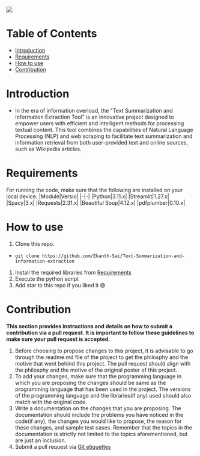 <h1 align="centre">
   <img src="https://i.imgur.com/1HbEEj6.png">
</h1>

# Table of Contents
- [Introduction](#introduction) <br>
- [Requirements](#requirements) <br>
- [How to use](#how-to-use) <br>
- [Contribution](#contribution)

# Introduction
-	In the era of information overload, the "Text Summarization and Information Extraction Tool" is an innovative project designed to empower users with efficient and intelligent methods for processing textual content. This tool combines the capabilities of Natural Language Processing (NLP) and web scraping to facilitate text summarization and information retrieval from both user-provided text and online sources, such as Wikipedia articles.

# Requirements
For running the code, make sure that the following are installed on your local device.
|Module|Versio|
|-|-|
|Python|3.11.x|
|Streamlit|1.27.x|
|Spacy|3.x|
|Requests|2.31.x|
|Beautiful Soup|4.12.x|
|pdfplumber|0.10.x|

# How to use
1. Clone this repo. <br>
-  ```terminal
   git clone https://github.com/Ekanth-Sai/Text-Summarization-and-information-extraction
   ```

1. Install the required libraries from [Requirements](#requirements) <br>
1. Execute the python script <br>
1. Add star to this repo if you liked it 😄
   
# Contribution 
**This section provides instructions and details on how to submit a contribution via a pull request. It is important to follow these guidelines to make sure your pull request is accepted.**
1. Before choosing to propose changes to this project, it is advisable to go through the readme.md file of the project to get the philosphy and the motive that went behind this project. The pull request should align with the philosphy and the motive of the original poster of this project.
2. To add your changes, make sure that the programming language in which you are proposing the changes should be same as the programming language that has been used in the project. The versions of the programming language and the libraries(if any) used should also match with the original code.
3. Write a documentation on the changes that you are proposing. The documentation should include the problems you have noticed in the code(if any), the changes you would like to propose, the reason for these changes, and sample test cases. Remember that the topics in the documentation is strictly not limited to the topics aforementioned, but are just an inclusion.
4. Submit a pull request via [Git etiquettes](https://gist.github.com/mikepea/863f63d6e37281e329f8) 
